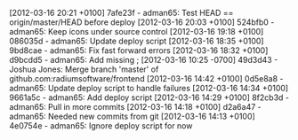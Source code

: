 [2012-03-16 20:21 +0100] 7afe23f - adman65: Test HEAD == origin/master/HEAD before deploy
[2012-03-16 20:03 +0100] 524bfb0 - adman65: Keep icons under source control
[2012-03-16 19:18 +0100] 086035d - adman65: Update deploy script
[2012-03-16 18:35 +0100] 9bd8cae - adman65: Fix fast forward errors
[2012-03-16 18:32 +0100] d9bcdd5 - adman65: Add missing ;
[2012-03-16 10:25 -0700] 49d3d43 - Joshua Jones: Merge branch 'master' of github.com:radiumsoftware/frontend
[2012-03-16 14:42 +0100] 0d5e8a8 - adman65: Update deploy script to handle failures
[2012-03-16 14:34 +0100] 9661a5c - adman65: Add deploy script
[2012-03-16 14:29 +0100] 8f2cb3d - adman65: Pull in more commits
[2012-03-16 14:18 +0100] d2a6a47 - adman65: Needed new commits from git
[2012-03-16 14:13 +0100] 4e0754e - adman65: Ignore deploy script for now
